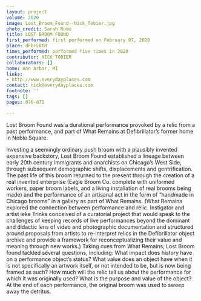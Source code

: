 ```yaml
---
layout: project
volume: 2020
image: Lost_Broom_Found--Nick_Tobier.jpg
photo_credit: Sarah Romo
title: LOST BROOM FOUND
first_performed: first performed on February 07, 2020
place: dFbrL8tR
times_performed: performed five times in 2020
contributor: NICK TOBIER
collaborators: []
home: Ann Arbor, MI
links:
- http://www.everydayplaces.com
contact: nick@everydayplaces.com
footnote: ''
tags: []
pages: 070-071

---
```


Lost Broom Found was a durational performance provoked by a relic from a past performance, and part of What Remains at Defibrillator’s former home in Noble Square. 

Investing a seemingly ordinary push broom with a plausibly invented expansive backstory, Lost Broom Found established a lineage between early 20th century immigrants and anarchists on Chicago’s West Side, through subsequent demographic shifts, displacements and gentrification. The past life of this broom returned to the present through the creation of a real invented enterprise (Eagle Broom Co. complete with uniformed workers, paper broom labels, and a living installation of real brooms being made) and the performance of an artisanal act in the form of “handmade in Chicago brooms” in a gallery as part of What Remains. (What Remains explored the connection between performance and relic. Instigator and artist ieke Trinks conceived of a curatorial project that would speak to the challenges of keeping records of live performances beyond the dominant and didactic lens of video and photographic documentation and structured around proposals from artists to re-interpret relics in the Defibrillator object archive and provide a framework for reconceptualizing their value and meaning through new works.) 
Taking cues from What Remains, Lost Broom found  tackled several questions, including: What impact does history have on a performance object’s status? What value does an object have when it is not specifically an artwork itself, or not intended to be, but is now being framed as such? How much will the relic tell us about the performance for which it was originally used? What is the purpose and value of the object? 
At the end of each performance, the original broom was used to sweep away the detritus.
